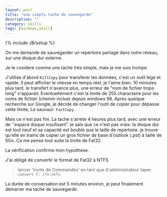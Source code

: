 ```yaml
---
layout: post
title: "une simple tache de sauvegarde"
description: ""
category: skills
tags: [windows,skill]
---
```

{% include JB/setup %}

On me demande de sauvegarder un repertoire partagé dans notre réseau, sur une disque dur externe.

Je le cosidere comme une tache très simple, mais je me suis trompe.

J'utilise d'abord `KillCopy` pour transferer les données, c'est un outil légé et rapide.  Il peut afficher le vitesse
en temps réel, je l'aime bien.
10 miniutes plus tard, le transfert n'avance plus, une erreur de "nom de fichier trops long" s'apparait.
Eventuellement c'est la limite de 255 charactaire pour les noms de fichier (chemin inclue) depuis windows 98.
Apres quelque recherche sur Google, je décide de changer l'outil de copier pour dépasse cette limite,
Le sauvaur: `FastCopy`.

Mais ce n'est pas fini. La tache s'arrete 4 heures plus tard, avec une erreur de ''espace disque insufisant".
je sais que ce n'est pas vrais: la disque dur est tout neuf et sa capacité est bouble que la taille de repertoire.
je trouve qu'elle en trains de copier un gros fichier de base d'outlook (.pst) à taille de 5Go. Ca me pense
tout suite la limite de Fat32.

La vérification confirme mon hypothese.

J'ai obligé de convertir le format de Fat32 à NTFS

  > lancer 'Invite de Commandes' en tant que d'administrateur
  > taper `convert f: /fs:ntfs`

La durée de conversation est 5 minutes environ, je peut finalement démarrer ma tache de sauvegarde.
